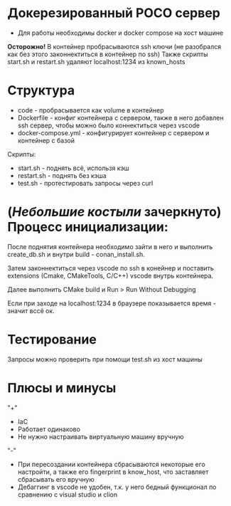 # Докерезированный POCO сервер

- Для работы необходимы docker и docker compose на хост машине

**Осторожно!** В контейнер пробрасываются ssh ключи (не разобрался как без этого законнектиться в контейнер по ssh)
Также скрипты start.sh и restart.sh удаляют localhost:1234 из known_hosts

# Структура

- code - пробрасывается как volume в контейнер
- Dockerfile - конфиг контейнера с сервером, также в него добавлен ssh сервер, чтобы можно было коннектиться через vscode
- docker-compose.yml - конфигурирует контейнер с сервером и контейнер с базой

Скрипты:

- start.sh - поднять всё, использя кэш
- restart.sh - поднять без кэша
- test.sh - протестировать запросы через curl

# (*Небольшие костыли* зачеркнуто) Процесс инициализации:

После поднятия контейнера необходимо зайти в него и выполнить create_db.sh и внутри build - conan_install.sh.

Затем законнектиться через vscode по ssh в конейнер и поставить extensions (Cmake, CMakeTools, C/C++) vscode внутрь контейнера.

Далее выполнить CMake build и Run > Run Without Debugging

Если при заходе на localhost:1234 в браузере показывается время - значит вссё ок.

# Тестирование

Запросы можно проверить при помощи test.sh из хост машины


# Плюсы и минусы

"+"
- IaC
- Работает одинаково
- Не нужно настраивать виртуальную машину вручную

"-"
- При пересоздании контейнера сбрасываются некоторые его настройти, а также его fingerprint в know_host, что заставляет сбрасывать его вручную
- Дебаггинг в vscode не удобен, т.к. у него бедный функционал по сравнению с visual studio и clion 